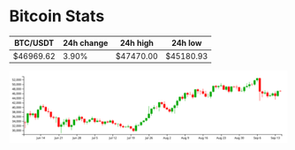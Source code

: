 # Bitcoin Stats

BTC/USDT|24h change|24h high|24h low|
|---|---|---|---|
|$46969.62|3.90%|$47470.00|$45180.93|

<img src="./chart.svg">
